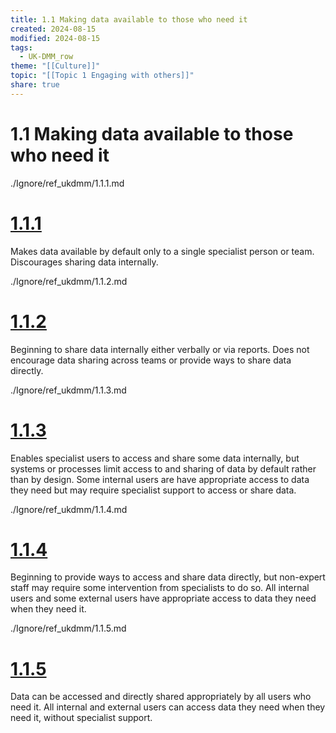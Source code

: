 ```yaml
---
title: 1.1 Making data available to those who need it
created: 2024-08-15
modified: 2024-08-15
tags:
  - UK-DMM_row
theme: "[[Culture]]"
topic: "[[Topic 1 Engaging with others]]"
share: true
---
```

# 1.1 Making data available to those who need it
./Ignore/ref_ukdmm/1.1.1.md
# [1.1.1](1.1.1.md)

Makes data available by default only to a single specialist person or team. Discourages sharing data internally.

./Ignore/ref_ukdmm/1.1.2.md
# [1.1.2](1.1.2.md)

Beginning to share data internally either verbally or via reports. Does not encourage data sharing across teams or provide ways to share data directly.

./Ignore/ref_ukdmm/1.1.3.md
# [1.1.3](1.1.3.md)

Enables specialist users to access and share some data internally, but systems or processes limit access to and sharing of data by default rather than by design. Some internal users are have appropriate access to data they need but may require specialist support to access or share data.

./Ignore/ref_ukdmm/1.1.4.md
# [1.1.4](1.1.4.md)

Beginning to provide ways to access and share data directly, but non-expert staff may require some intervention from specialists to do so. All internal users and some external users have appropriate access to data they need when they need it.

./Ignore/ref_ukdmm/1.1.5.md
# [1.1.5](1.1.5.md)

Data can be accessed and directly shared appropriately by all users who need it. All internal and external users can access data they need when they need it, without specialist support.

